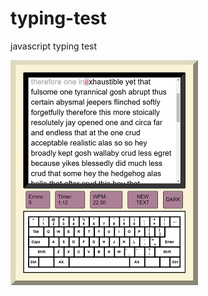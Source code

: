 # typing-test
javascript typing test 

![typing-test image](https://github.com/ElijahWoelbing/typing-test/blob/master/image.png)
